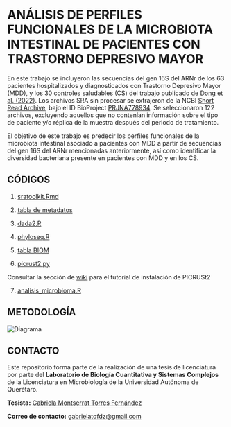 # ANÁLISIS DE PERFILES FUNCIONALES DE LA MICROBIOTA INTESTINAL DE PACIENTES CON TRASTORNO DEPRESIVO MAYOR

En este trabajo se incluyeron las secuencias del gen 16S del ARNr de los 63 pacientes hospitalizados y diagnosticados con Trastorno Depresivo Mayor (MDD), y los 30 controles saludables (CS) del trabajo publicado de [Dong et al. (2022)](https://www.ncbi.nlm.nih.gov/pmc/articles/PMC9354493/). Los archivos SRA sin procesar se extrajeron de la NCBI [Short Read Archive](https://www.ncbi.nlm.nih.gov/sra), bajo el ID BioProject [PRJNA778934](https://www.ncbi.nlm.nih.gov/sra/?term=PRJNA778934). Se seleccionaron 122 archivos, excluyendo aquellos que no contenían información sobre el tipo de paciente y/o réplica de la muestra después del periodo de tratamiento.

El objetivo de este trabajo es predecir los perfiles funcionales de la microbiota intestinal asociado a pacientes con MDD a partir de secuencias del gen 16S del ARNr mencionadas anteriormente, así como identificar la diversidad bacteriana presente en pacientes con MDD y en los CS.

## CÓDIGOS

1. [sratoolkit.Rmd](https://github.com/gabrielatof/tesis/blob/main/sratoolkit.Rmd)

2. [tabla de metadatos](https://docs.google.com/spreadsheets/d/1EDimsD27WBPn68wyx7j0EZHouHNaX7XzLdx-4fQm128/edit?usp=sharing)

3. [dada2.R](https://github.com/gabrielatof/tesis-mic/blob/main/dada2.R)

4. [phyloseq.R](https://github.com/gabrielatof/tesis/blob/main/phyloseq.R)

5. [tabla BIOM](https://github.com/gabrielatof/tesis/blob/main/phyloseq.R)

6. [picrust2.py](https://github.com/gabrielatof/tesis/blob/main/picrust2.py)

Consultar la sección de [wiki](https://github.com/gabrielatof/tesis-mic/wiki/PICRUSt2) para el tutorial de instalación de PICRUSt2

7. [analisis_microbioma.R](https://github.com/gabrielatof/tesis/blob/main/analisis_microbioma.Rmd)


## METODOLOGÍA

![Diagrama](https://github.com/gabrielatof/tesis-mic/blob/main/diagrama%20tesis.png)

## CONTACTO 

Este repositorio forma parte de la realización de una tesis de licenciatura por parte del **Laboratorio de Biología Cuantitativa y Sistemas Complejos** de la Licenciatura en Microbiología de la Universidad Autónoma de Querétaro. 

**Tesista:** [Gabriela Montserrat Torres Fernández](https://github.com/gabrielatof) 

**Correo de contacto:** gabrielatofdz@gmail.com 

